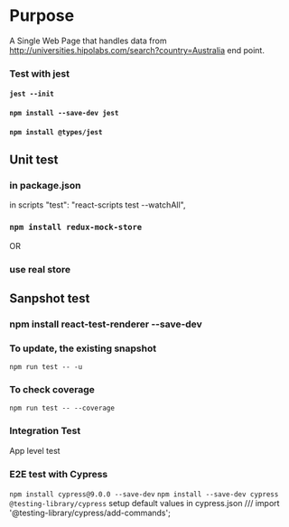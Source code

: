 # Purpose

A Single Web Page that handles data from http://universities.hipolabs.com/search?country=Australia end point.

### Test with jest

#### `jest --init`

#### `npm install --save-dev jest`

#### `npm install @types/jest`

## Unit test

### in package.json

in scripts
"test": "react-scripts test --watchAll",

### `npm install redux-mock-store`

OR

### use real store

## Sanpshot test

### npm install react-test-renderer --save-dev

### To update, the existing snapshot

`npm run test -- -u`

### To check coverage

`npm run test -- --coverage`

### Integration Test

App level test

### E2E test with Cypress

`npm install cypress@9.0.0 --save-dev`
`npm install --save-dev cypress @testing-library/cypress`
setup default values in cypress.json
/// <reference types="cypress" />
import '@testing-library/cypress/add-commands';
